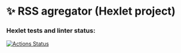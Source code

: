 # ✨ RSS agregator (Hexlet project)

### Hexlet tests and linter status:
[![Actions Status](https://github.com/HelenOne/frontend-bootcamp-project-11/workflows/hexlet-check/badge.svg)](https://github.com/HelenOne/frontend-bootcamp-project-11/actions)